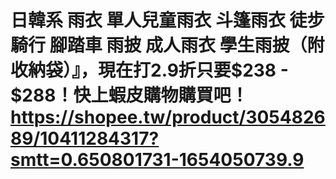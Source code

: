 # 日韓系 雨衣 單人兒童雨衣 斗篷雨衣 徒步騎行 腳踏車 雨披 成人雨衣 學生雨披（附收納袋）』，現在打2.9折只要$238 - $288！快上蝦皮購物購買吧！https://shopee.tw/product/305482689/10411284317?smtt=0.650801731-1654050739.9